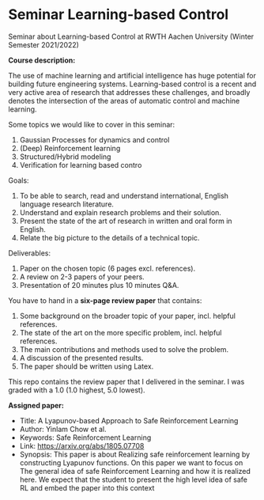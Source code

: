 # Seminar Learning-based Control
Seminar about Learning-based Control at RWTH Aachen University (Winter Semester 2021/2022) 

__Course description:__

The use of machine learning and artificial intelligence has huge potential for building
future engineering systems. Learning-based control is a recent and very active area of
research that addresses these challenges, and broadly denotes the intersection of the
areas of automatic control and machine learning.

Some topics we would like to cover in this seminar:
1. Gaussian Processes for dynamics and control
2. (Deep) Reinforcement learning
3. Structured/Hybrid modeling
4. Verification for learning based contro

Goals:
1. To be able to search, read and understand international, English language
research literature.
2. Understand and explain research problems and their solution.
3. Present the state of the art of research in written and oral form in English.
4. Relate the big picture to the details of a technical topic.

Deliverables:
1. Paper on the chosen topic (6 pages excl. references).
2. A review on 2-3 papers of your peers.
3. Presentation of 20 minutes plus 10 minutes Q&A.

You have to hand in a __six-page review paper__ that contains:
1. Some background on the broader topic of your paper, incl. helpful references.
2. The state of the art on the more specific problem, incl. helpful references.
3. The main contributions and methods used to solve the problem.
4. A discussion of the presented results.
5. The paper should be written using Latex.

This repo contains the review paper that I delivered in the seminar. I was graded with a 1.0 (1.0 highest, 5.0 lowest).

__Assigned paper:__

- Title: A Lyapunov-based Approach to Safe Reinforcement Learning
- Author: Yinlam Chow et al.
- Keywords: Safe Reinforcement Learning
- Link: https://arxiv.org/abs/1805.07708
- Synopsis: This paper is about Realizing safe reinforcement learning by
  constructing Lyapunov functions. On this paper we want to focus on The
  general idea of safe Reinforcement Learning and how it is realized here. We
  expect that the student to present the high level idea of safe RL and embed the
  paper into this context
